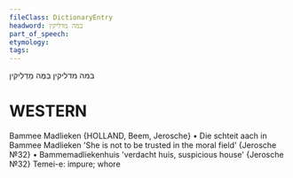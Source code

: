```yaml
---
fileClass: DictionaryEntry
headword: במה מדליקין
part_of_speech: 
etymology: 
tags: 
---
```

במה מדליקין
בַּמֶּה מַדְלִיקִין

WESTERN
========

Bammee Madlieken {HOLLAND, Beem, Jerosche}
	•	Die schteit aach in Bammee Madlieken 'She is not to be trusted in the moral field' {Jerosche №32}
	•	Bammemadliekenhuis 'verdacht huis, suspicious house' {Jerosche №32}
Temei-e: impure; whore